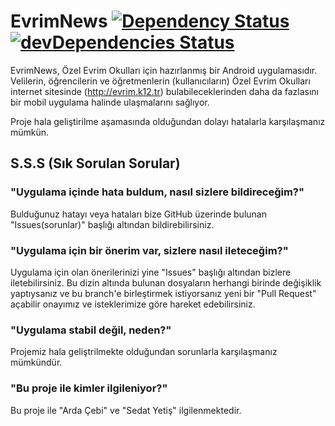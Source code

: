 # EvrimNews [![Dependency Status](https://david-dm.org/dwyl/esta.svg)](https://david-dm.org/dwyl/esta) [![devDependencies Status](https://david-dm.org/dwyl/hapi-auth-jwt2/dev-status.svg)](https://david-dm.org/dwyl/hapi-auth-jwt2?type=dev)

EvrimNews, Özel Evrim Okulları için hazırlanmış bir Android uygulamasıdır. Velilerin, öğrencilerin ve öğretmenlerin (kullanıcıların) Özel Evrim Okulları internet sitesinde (http://evrim.k12.tr) bulabileceklerinden daha da fazlasını bir mobil uygulama halinde ulaşmalarını sağlıyor.

Proje hala geliştirilme aşamasında olduğundan dolayı hatalarla karşılaşmanız mümkün. 

## S.S.S (Sık Sorulan Sorular)

### "Uygulama içinde hata buldum, nasıl sizlere bildireceğim?"
Bulduğunuz hatayı veya hataları bize GitHub üzerinde bulunan "Issues(sorunlar)" başlığı altından bildirebilirsiniz.

### "Uygulama için bir önerim var, sizlere nasıl ileteceğim?"
Uygulama için olan önerilerinizi yine "Issues" başlığı altından bizlere iletebilirsiniz. Bu dizin altında bulunan dosyaların herhangi birinde değişiklik yaptıysanız ve bu branch'e birleştirmek istiyorsanız yeni bir "Pull Request" açabilir onayımız ve isteklerimize göre hareket edebilirsiniz.

### "Uygulama stabil değil, neden?"
Projemiz hala geliştrilmekte olduğundan sorunlarla karşılaşmanız mümkündür.

### "Bu proje ile kimler ilgileniyor?"
Bu proje ile "Arda Çebi" ve "Sedat Yetiş" ilgilenmektedir.
